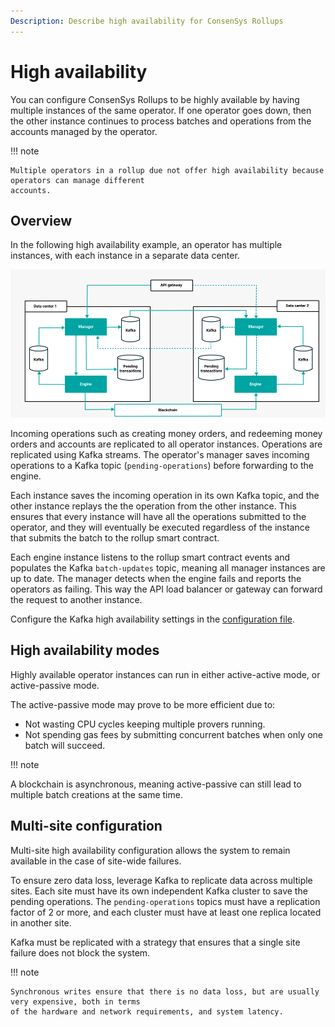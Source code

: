 ```yaml
---
Description: Describe high availability for ConsenSys Rollups
---
```


# High availability

You can configure ConsenSys Rollups to be highly available by having multiple instances of the same
operator. If one operator goes down, then the other instance continues to process batches and
operations from the accounts managed by the operator.

!!! note

    Multiple operators in a rollup due not offer high availability because operators can manage different
    accounts.

## Overview

In the following high availability example, an operator has multiple instances, with each
instance in a separate data center.

![High availability](../Images/HighAvailability.png)

Incoming operations such as creating money orders, and redeeming money orders and accounts are replicated
to all operator instances. Operations are replicated using Kafka streams. The
operator's manager saves incoming operations to a Kafka topic (`pending-operations`) before forwarding
to the engine.

Each instance saves the incoming operation in its own Kafka topic, and the other instance replays the
the operation from the other instance. This ensures that every instance will have all the operations
submitted to the operator, and they will eventually be executed regardless of the instance that submits
the batch to the rollup smart contract.

Each engine instance listens to the rollup smart contract events and populates the Kafka `batch-updates`
topic, meaning all manager instances are up to date. The manager detects when the engine fails and
reports the operators as failing. This way the API load balancer or gateway can forward the request
to another instance.

Configure the Kafka high availability settings in the [configuration file](../Reference/Configuration-File.md#hakafka).

## High availability modes

Highly available operator instances can run in either active-active mode, or active-passive mode.

The active-passive mode may prove to be more efficient due to:

* Not wasting CPU cycles keeping multiple provers running.
* Not spending gas fees by submitting concurrent batches when only one batch will succeed.

!!! note

   A blockchain is asynchronous, meaning active-passive can still lead to multiple batch creations
   at the same time.

## Multi-site configuration

Multi-site high availability configuration allows the system to remain available in the case of
site-wide failures.

To ensure zero data loss, leverage Kafka to replicate data across multiple sites. Each site must have
its own independent Kafka cluster to save the pending operations. The `pending-operations` topics must
have a replication factor of 2 or more, and each cluster must have at least one replica located in
another site.

Kafka must be replicated with a strategy that ensures that a single site failure does not block the
system.

!!! note

    Synchronous writes ensure that there is no data loss, but are usually very expensive, both in terms
    of the hardware and network requirements, and system latency.
